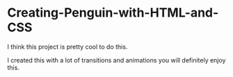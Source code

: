 # Creating-Penguin-with-HTML-and-CSS

I think this project is pretty cool to do this.

I created this with a lot of transitions and animations you will definitely enjoy this.
